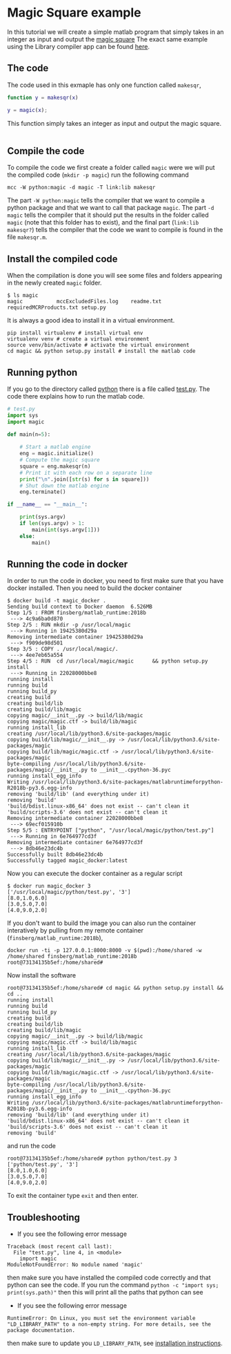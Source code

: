 # Magic Square example
In this tutorial we will create a simple matlab program that simply
takes in an integer as input and output the [magic
square](https://se.mathworks.com/help/matlab/ref/magic.html)
The exact same example using the Library compiler app can be found
[here](https://se.mathworks.com/help/compiler_sdk/gs/create-a-python-application-with-matlab-code.html).

## The code
The code used in this exmaple has only one function called `makesqr`, 

```matlab
function y = makesqr(x)

y = magic(x);
```
This function simply takes an integer as input and output the magic
square. 
```matlab

```

## Compile the code
To compile the code we first create a folder called `magic` were we
will put the compiled code (`mkdir -p magic`) run the following command
```shell
mcc -W python:magic -d magic -T link:lib makesqr
```
The part `-W python:magic` tells the compiler that we want to compile
a python package and that we want to call that package `magic`. The
part `-d magic` tells the compiler that it should put the results in
the folder called `magic` (note that this folder has to exist), and
the final part (`link:lib makesqr?`) tells the compiler that the code
we want to compile is found in the file `makesqr.m`. 

## Install the compiled code
When the compilation is done you will see some files and folders
appearing in the newly created `magic` folder. 

```shell
$ ls magic
magic			mccExcludedFiles.log	readme.txt		requiredMCRProducts.txt	setup.py
```
It is always a good idea to install it in a virtual environment.
```
pip install virtualenv # install virtual env
virtualenv venv # create a virtual environment
source venv/bin/activate # activate the virtual environment
cd magic && python setup.py install # install the matlab code
```

## Running python
If you go to the directory called [python](python) there is a file
called [test.py](python/test.py).
The code there explains how to run the matlab code.
```python
# test.py
import sys
import magic

def main(n=5):
    
    # Start a matlab engine
    eng = magic.initialize()
    # Compute the magic square
    square = eng.makesqr(n)
    # Print it with each row on a separate line
    print("\n".join([str(s) for s in square]))
    # Shut down the matlab engine
    eng.terminate()

if __name__ == "__main__":

    print(sys.argv)
    if len(sys.argv) > 1:
        main(int(sys.argv[1]))
    else:
        main()

```

## Running the code in docker

In order to run the code in docker, you need to first make sure that
you have docker installed. Then you need to build the docker container

```shell
$ docker build -t magic_docker .
Sending build context to Docker daemon  6.526MB
Step 1/5 : FROM finsberg/matlab_runtime:2018b
 ---> 4c9a6ba0d870
Step 2/5 : RUN mkdir -p /usr/local/magic
 ---> Running in 19425380d29a
Removing intermediate container 19425380d29a
 ---> f909de98d501
Step 3/5 : COPY . /usr/local/magic/.
 ---> 4ee7eb65a554
Step 4/5 : RUN  cd /usr/local/magic/magic      && python setup.py install
 ---> Running in 22028000bbe8
running install
running build
running build_py
creating build
creating build/lib
creating build/lib/magic
copying magic/__init__.py -> build/lib/magic
copying magic/magic.ctf -> build/lib/magic
running install_lib
creating /usr/local/lib/python3.6/site-packages/magic
copying build/lib/magic/__init__.py -> /usr/local/lib/python3.6/site-packages/magic
copying build/lib/magic/magic.ctf -> /usr/local/lib/python3.6/site-packages/magic
byte-compiling /usr/local/lib/python3.6/site-packages/magic/__init__.py to __init__.cpython-36.pyc
running install_egg_info
Writing /usr/local/lib/python3.6/site-packages/matlabruntimeforpython-R2018b-py3.6.egg-info
removing 'build/lib' (and everything under it)
removing 'build'
'build/bdist.linux-x86_64' does not exist -- can't clean it
'build/scripts-3.6' does not exist -- can't clean it
Removing intermediate container 22028000bbe8
 ---> 69ecf015910b
Step 5/5 : ENTRYPOINT ["python", "/usr/local/magic/python/test.py"]
 ---> Running in 6e764977cd3f
Removing intermediate container 6e764977cd3f
 ---> 8db46e23dc4b
Successfully built 8db46e23dc4b
Successfully tagged magic_docker:latest
```

Now you can execute the docker container as a regular script
```shell
$ docker run magic_docker 3
['/usr/local/magic/python/test.py', '3']
[8.0,1.0,6.0]
[3.0,5.0,7.0]
[4.0,9.0,2.0]
```

If you don't want to build the image you can also run the container
interatively by pulling from my remote container (`finsberg/matlab_runtime:2018b`),
```shell
docker run -ti -p 127.0.0.1:8000:8000 -v $(pwd):/home/shared -w /home/shared finsberg/matlab_runtime:2018b
root@73134135b5ef:/home/shared#
```
Now install the software
```shell
root@73134135b5ef:/home/shared# cd magic && python setup.py install && cd ..
running install
running build
running build_py
creating build
creating build/lib
creating build/lib/magic
copying magic/__init__.py -> build/lib/magic
copying magic/magic.ctf -> build/lib/magic
running install_lib
creating /usr/local/lib/python3.6/site-packages/magic
copying build/lib/magic/__init__.py -> /usr/local/lib/python3.6/site-packages/magic
copying build/lib/magic/magic.ctf -> /usr/local/lib/python3.6/site-packages/magic
byte-compiling /usr/local/lib/python3.6/site-packages/magic/__init__.py to __init__.cpython-36.pyc
running install_egg_info
Writing /usr/local/lib/python3.6/site-packages/matlabruntimeforpython-R2018b-py3.6.egg-info
removing 'build/lib' (and everything under it)
'build/bdist.linux-x86_64' does not exist -- can't clean it
'build/scripts-3.6' does not exist -- can't clean it
removing 'build'
```
and run the code
```shell
root@73134135b5ef:/home/shared# python python/test.py 3
['python/test.py', '3']
[8.0,1.0,6.0]
[3.0,5.0,7.0]
[4.0,9.0,2.0]
```

To exit the container type `exit` and then enter. 

## Troubleshooting

* If you see the following error message
```shell
Traceback (most recent call last):
  File "test.py", line 4, in <module>
    import magic
ModuleNotFoundError: No module named 'magic'
```
then make sure you have installed the compiled code correctly and that
python can see the code. If you run the command `python -c "import
sys; print(sys.path)"` then this will print all the paths that python
can see

* If you see the following error message
```shell
RuntimeError: On Linux, you must set the environment variable "LD_LIBRARY_PATH" to a non-empty string. For more details, see the package documentation.
```
then make sure to update you `LD_LIBRARY_PATH`, see [installation instructions](../../docs/install.md).
